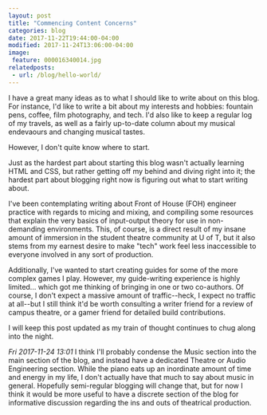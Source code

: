 ```yaml
---
layout: post
title: "Commencing Content Concerns"
categories: blog
date: 2017-11-22T19:44:00-04:00
modified: 2017-11-24T13:06:00-04:00
image:
 feature: 000016340014.jpg
relatedposts:
 - url: /blog/hello-world/
---
```


I have a great many ideas as to what I should like to write about on this blog. For instance, I'd like to write a bit about my interests and hobbies: fountain pens, coffee, film photography, and tech. I'd also like to keep a regular log of my travels, as well as a fairly up-to-date column about my musical endevaours and changing musical tastes.

However, I don't quite know where to start.

Just as the hardest part about starting this blog wasn't actually learning HTML and CSS, but rather getting off my behind and diving right into it; the hardest part about blogging right now is figuring out what to start writing about.

I've been contemplating writing about Front of House (FOH) engineer practice with regards to micing and mixing, and compiling some resources that explain the very basics of input-output theory for use in non-demanding environments. This, of course, is a direct result of my insane amount of immersion in the student theatre community at U of T, but it also stems from my earnest desire to make "tech" work feel less inaccessible to everyone involved in any sort of production.

Additionally, I've wanted to start creating guides for some of the more complex games I play. However, my guide-writing experience is highly limited... which got me thinking of bringing in one or two co-authors. Of course, I don't expect a massive amount of traffic--heck, I expect no traffic at all--but I still think it'd be worth consulting a writer friend for a review of campus theatre, or a gamer friend for detailed build contributions.

I will keep this post updated as my train of thought continues to chug along into the night.

_Fri 2017-11-24 13:01_
I think I'll probably condense the Music section into the main section of the blog, and instead have a dedicated Theatre or Audio Engineering section. While the piano eats up an inordinate amount of time and energy in my life, I don't actually have that much to say about music in general. Hopefully semi-regular blogging will change that, but for now I think it would be more useful to have a discrete section of the blog for informative discussion regarding the ins and outs of theatrical production.